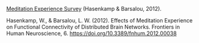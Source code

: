 [Meditation Experience Survey](https://earcanal.github.io/meditation-expertise/index.html) (Hasenkamp & Barsalou, 2012).

Hasenkamp, W., & Barsalou, L. W. (2012). Effects of Meditation Experience on Functional Connectivity of Distributed Brain Networks. Frontiers in Human Neuroscience, 6. https://doi.org/10.3389/fnhum.2012.00038

